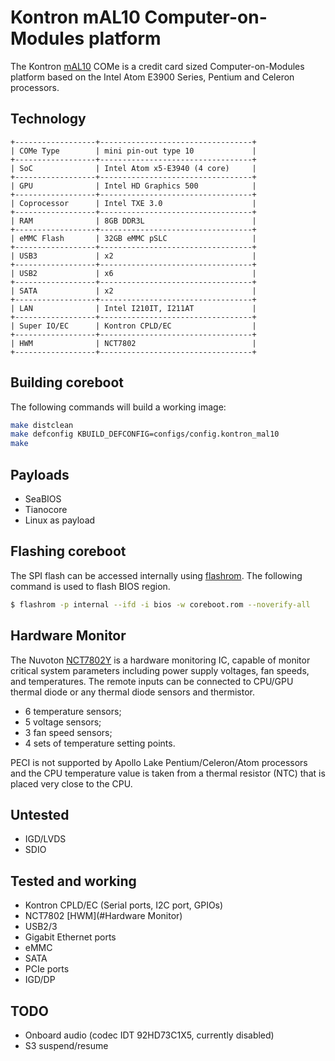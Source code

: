 # Kontron mAL10 Computer-on-Modules platform

The Kontron [mAL10] COMe is a credit card sized Computer-on-Modules
platform based on the Intel Atom E3900 Series, Pentium and Celeron
processors.

## Technology

```eval_rst
+------------------+----------------------------------+
| COMe Type        | mini pin-out type 10             |
+------------------+----------------------------------+
| SoC              | Intel Atom x5-E3940 (4 core)     |
+------------------+----------------------------------+
| GPU              | Intel HD Graphics 500            |
+------------------+----------------------------------+
| Coprocessor      | Intel TXE 3.0                    |
+------------------+----------------------------------+
| RAM              | 8GB DDR3L                        |
+------------------+----------------------------------+
| eMMC Flash       | 32GB eMMC pSLC                   |
+------------------+----------------------------------+
| USB3             | x2                               |
+------------------+----------------------------------+
| USB2             | x6                               |
+------------------+----------------------------------+
| SATA             | x2                               |
+------------------+----------------------------------+
| LAN              | Intel I210IT, I211AT             |
+------------------+----------------------------------+
| Super IO/EC      | Kontron CPLD/EC                  |
+------------------+----------------------------------+
| HWM              | NCT7802                          |
+------------------+----------------------------------+
```

## Building coreboot

The following commands will build a working image:

```bash
make distclean
make defconfig KBUILD_DEFCONFIG=configs/config.kontron_mal10
make
```
## Payloads
- SeaBIOS
- Tianocore
- Linux as payload

## Flashing coreboot

The SPI flash can be accessed internally using [flashrom].
The following command is used to flash BIOS region.

```bash
$ flashrom -p internal --ifd -i bios -w coreboot.rom --noverify-all
```

## Hardware Monitor

The Nuvoton [NCT7802Y] is a hardware monitoring IC, capable of monitor critical
system parameters including power supply voltages, fan speeds, and temperatures.
The remote inputs can be connected to CPU/GPU thermal diode or any thermal diode
sensors and thermistor.

- 6 temperature sensors;
- 5 voltage sensors;
- 3 fan speed sensors;
- 4 sets of temperature setting points.

PECI is not supported by Apollo Lake Pentium/Celeron/Atom processors and the CPU
temperature value is taken from a thermal resistor (NTC) that is placed very
close to the CPU.

## Untested

- IGD/LVDS
- SDIO

## Tested and working

- Kontron CPLD/EC (Serial ports, I2C port, GPIOs)
- NCT7802 [HWM](#Hardware Monitor)
- USB2/3
- Gigabit Ethernet ports
- eMMC
- SATA
- PCIe ports
- IGD/DP

## TODO
- Onboard audio (codec IDT 92HD73C1X5, currently disabled)
- S3 suspend/resume

[mAL10]: https://www.kontron.com/products/iot/iot-industry-4.0/iot-ready-boards-and-modules/com-express/com-express-mini/come-mal10-e2-.html
[W25Q128FV]: https://www.winbond.com/resource-files/w25q128fv%20rev.m%2005132016%20kms.pdf
[flashrom]: https://flashrom.org/Flashrom
[NCT7802Y]: https://www.nuvoton.com/products/cloud-computing/hardware-monitors/desktop-server-series/nct7802y/?__locale=en
[crashes]: https://pastebin.com/cpCfrPCL
